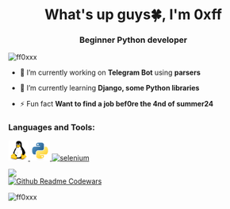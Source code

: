 <h1 align="center">What's up guys🍀, I'm 0xff</h1>
<h3 align="center">Beginner Python developer</h3>

<p align="left"> <img src="https://komarev.com/ghpvc/?username=ff0xxx&label=Profile%20views&color=0e75b6&style=flat" alt="ff0xxx" /> </p>

- 🔭 I’m currently working on **Telegram Bot** using **parsers**

- 🌱 I’m currently learning **Django, some Python libraries**

- ⚡ Fun fact **Want to find a job bef0re the 4nd of summer24**


<p align="left">
</p>

<h3 align="left">Languages and Tools:</h3>
<p align="left"> <a href="https://www.linux.org/" target="_blank" rel="noreferrer"> <img src="https://raw.githubusercontent.com/devicons/devicon/master/icons/linux/linux-original.svg" alt="linux" width="40" height="40"/> </a> <a href="https://www.python.org" target="_blank" rel="noreferrer"> <img src="https://raw.githubusercontent.com/devicons/devicon/master/icons/python/python-original.svg" alt="python" width="40" height="40"/> </a> <a href="https://www.selenium.dev" target="_blank" rel="noreferrer"> <img src="https://raw.githubusercontent.com/detain/svg-logos/780f25886640cef088af994181646db2f6b1a3f8/svg/selenium-logo.svg" alt="selenium" width="40" height="40"/> </a> </p>

<img align="right" width="510" src="https://64.media.tumblr.com/96fc255d28e1f200168b601a49471741/4dd6d2fbdf437282-31/s500x750/965b5ab7e11ab2534005e219a2160eed82065722.gif">

[![Github Readme Codewars](https://codewars-stats-ignacio-cuadra.vercel.app/?username=KrYP70N173&theme=hacker)](https://github.com/ignacio-cuadra/github-readme-codewars)

<p><img align="center" src="https://github-readme-streak-stats.herokuapp.com/?user=ff0xxx&" alt="ff0xxx" /></p>
